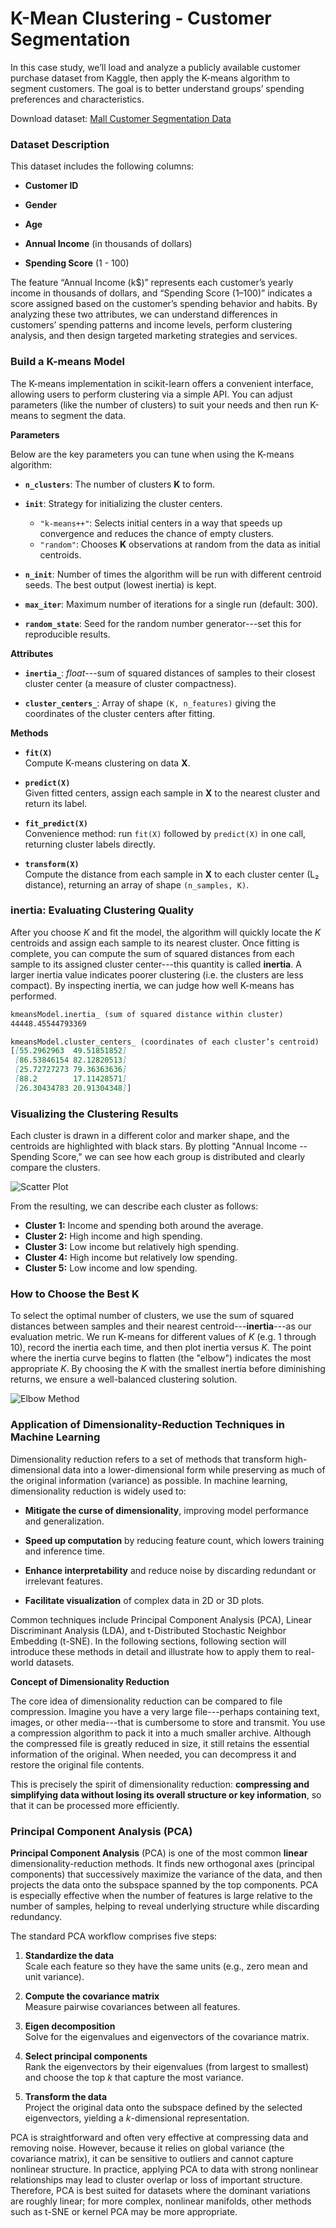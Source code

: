 # K-Mean Clustering - Customer Segmentation

In this case study, we’ll load and analyze a publicly available customer purchase dataset from Kaggle, then apply the K-means algorithm to segment customers. The goal is to better understand groups’ spending preferences and characteristics. 

Download dataset:
[Mall Customer Segmentation Data](https://www.kaggle.com/datasets/vjchoudhary7/customer-segmentation-tutorial-in-python/data)

### Dataset Description

This dataset includes the following columns:

-   **Customer ID**

-   **Gender**

-   **Age**

-   **Annual Income** (in thousands of dollars)

-   **Spending Score** (1 - 100)

The feature “Annual Income (k$)” represents each customer’s yearly income in thousands of dollars, and “Spending Score (1–100)” indicates a score assigned based on the customer’s spending behavior and habits. By analyzing these two attributes, we can understand differences in customers’ spending patterns and income levels, perform clustering analysis, and then design targeted marketing strategies and services. 

### Build a K-means Model

The K-means implementation in scikit-learn offers a convenient interface, allowing users to perform clustering via a simple API. You can adjust parameters (like the number of clusters) to suit your needs and then run K-means to segment the data.

**Parameters**

Below are the key parameters you can tune when using the K-means algorithm:
-   **`n_clusters`**: The number of clusters **K** to form.

-   **`init`**: Strategy for initializing the cluster centers.
    -   `"k-means++"`: Selects initial centers in a way that speeds up convergence and reduces the chance of empty clusters.
    -   `"random"`: Chooses **K** observations at random from the data as initial centroids.

-   **`n_init`**: Number of times the algorithm will be run with different centroid seeds. The best output (lowest inertia) is kept.

-   **`max_iter`**: Maximum number of iterations for a single run (default: 300).

-   **`random_state`**: Seed for the random number generator---set this for reproducible results.


**Attributes**

-   **`inertia_`**: *float*---sum of squared distances of samples to their closest cluster center (a measure of cluster compactness).

-   **`cluster_centers_`**:
    Array of shape `(K, n_features)` giving the coordinates of the cluster centers after fitting.

**Methods**

-   **`fit(X)`**\
    Compute K-means clustering on data **X**.

-   **`predict(X)`**\
    Given fitted centers, assign each sample in **X** to the nearest cluster and return its label.

-   **`fit_predict(X)`**\
    Convenience method: run `fit(X)` followed by `predict(X)` in one call, returning cluster labels directly.

-   **`transform(X)`**\
    Compute the distance from each sample in **X** to each cluster center (L₂ distance), returning an array of shape `(n_samples, K)`.


### inertia: Evaluating Clustering Quality

After you choose *K* and fit the model, the algorithm will quickly locate the *K* centroids and assign each sample to its nearest cluster. Once fitting is complete, you can compute the sum of squared distances from each sample to its assigned cluster center---this quantity is called **inertia**. A larger inertia value indicates poorer clustering (i.e. the clusters are less compact). By inspecting inertia, we can judge how well K-means has performed.

```markdown
kmeansModel.inertia_ (sum of squared distance within cluster)
44448.45544793369

kmeansModel.cluster_centers_ (coordinates of each cluster’s centroid)
[[55.2962963  49.51851852]
 [86.53846154 82.12820513]
 [25.72727273 79.36363636]
 [88.2        17.11428571]
 [26.30434783 20.91304348]]
```

### Visualizing the Clustering Results

Each cluster is drawn in a different color and marker shape, and the centroids are highlighted with black stars. By plotting "Annual Income -- Spending Score," we can see how each group is distributed and clearly compare the clusters.

![Scatter Plot](/assets/scatterplot.png)

From the resulting, we can describe each cluster as follows:

-   **Cluster 1:** Income and spending both around the average.
-   **Cluster 2:** High income and high spending.
-   **Cluster 3:** Low income but relatively high spending.
-   **Cluster 4:** High income but relatively low spending.
-   **Cluster 5:** Low income and low spending.

### How to Choose the Best K

To select the optimal number of clusters, we use the sum of squared distances between samples and their nearest centroid---**inertia**---as our evaluation metric. We run K-means for different values of *K* (e.g. 1 through 10), record the inertia each time, and then plot inertia versus *K*. The point where the inertia curve begins to flatten (the "elbow") indicates the most appropriate *K*. By choosing the *K* with the smallest inertia before diminishing returns, we ensure a well-balanced clustering solution.

![Elbow Method](/assets/elbow_methods.png)


### Application of Dimensionality-Reduction Techniques in Machine Learning

Dimensionality reduction refers to a set of methods that transform high-dimensional data into a lower-dimensional form while preserving as much of the original information (variance) as possible. In machine learning, dimensionality reduction is widely used to:

-   **Mitigate the curse of dimensionality**, improving model performance and generalization.

-   **Speed up computation** by reducing feature count, which lowers training and inference time.

-   **Enhance interpretability** and reduce noise by discarding redundant or irrelevant features.

-   **Facilitate visualization** of complex data in 2D or 3D plots.

Common techniques include Principal Component Analysis (PCA), Linear Discriminant Analysis (LDA), and t-Distributed Stochastic Neighbor Embedding (t-SNE). In the following sections, following section will introduce these methods in detail and illustrate how to apply them to real-world datasets.

**Concept of Dimensionality Reduction**

The core idea of dimensionality reduction can be compared to file compression. Imagine you have a very large file---perhaps containing text, images, or other media---that is cumbersome to store and transmit. You use a compression algorithm to pack it into a much smaller archive. Although the compressed file is greatly reduced in size, it still retains the essential information of the original. When needed, you can decompress it and restore the original file contents.

This is precisely the spirit of dimensionality reduction: **compressing and simplifying data without losing its overall structure or key information**, so that it can be processed more efficiently.


### Principal Component Analysis (PCA)

**Principal Component Analysis** (PCA) is one of the most common **linear** dimensionality-reduction methods. It finds new orthogonal axes (principal components) that successively maximize the variance of the data, and then projects the data onto the subspace spanned by the top components. PCA is especially effective when the number of features is large relative to the number of samples, helping to reveal underlying structure while discarding redundancy.

The standard PCA workflow comprises five steps:

1.  **Standardize the data**\
    Scale each feature so they have the same units (e.g., zero mean and unit variance).

2.  **Compute the covariance matrix**\
    Measure pairwise covariances between all features.

3.  **Eigen decomposition**\
    Solve for the eigenvalues and eigenvectors of the covariance matrix.

4.  **Select principal components**\
    Rank the eigenvectors by their eigenvalues (from largest to smallest) and choose the top *k* that capture the most variance.

5.  **Transform the data**\
    Project the original data onto the subspace defined by the selected eigenvectors, yielding a *k*-dimensional representation.

PCA is straightforward and often very effective at compressing data and removing noise. However, because it relies on global variance (the covariance matrix), it can be sensitive to outliers and cannot capture nonlinear structure. In practice, applying PCA to data with strong nonlinear relationships may lead to cluster overlap or loss of important structure. Therefore, PCA is best suited for datasets where the dominant variations are roughly linear; for more complex, nonlinear manifolds, other methods such as t-SNE or kernel PCA may be more appropriate.

